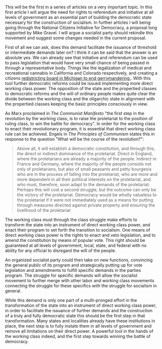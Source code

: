 This will be the first in a series of articles on a very important topic.  In this first article I will argue the need for rights to referendum and initiative at all levels of government as an essential part of building the democratic state necessary for the construction of socialism.  In further articles I will being going through the National Citizens Initiative for Democracy, a proposal long supported by Mike Gravel.  I will argue a socialist party should rekindle this movement and suggest some changes needed in the current proposal.

First of all we can ask, does this demand facilitate the issuance of threshold or intermediate demands later on?  I think it can be said that the answer is an absolute yes.  We can already see that initiative and referendum can be used to pass legislation that would have very small chance of being passed in through a representative body.  Things like the legalization of medical and recreational cannabis in California and Colorado respectively, and creating a citizens [redistricting board in Michigan to end gerrymandering,](https://www.downtownpublications.com/single-post/2019/11/25/Redistricting-Putting-power-in-citizens%E2%80%99-hands). With this tool further democratic reforms could be issued implementing more direct working class power. The opposition of the state and the propertied classes to democratic reforms and the will of ordinary people makes quite clear the divide between the working class and the oligarchic state in alignment with the propertied classes keeping the basic principles consciously in view.

As Marx proclaimed in *The Communist Manifesto* "the first step in the revolution by the working class, is to raise the proletariat to the position of ruling class, to win the battle for democracy".  In order for the working class to enact their revolutionary program, it is essential that direct working class rule can be achieved.  Engels in *The Principles of Communism* states this in response to the question "What will be the course of the revolution?": 

>Above all, it will establish a democratic constitution, and through this, the direct or indirect dominance of the proletariat. Direct in England, where the proletarians are already a majority of the people. Indirect in France and Germany, where the majority of the people consists not only of proletarians, but also of small peasants and petty bourgeois who are in the process of falling into the proletariat, who are more and more dependent in all their political interests on the proletariat, and who must, therefore, soon adapt to the demands of the proletariat. Perhaps this will cost a second struggle, but the outcome can only be the victory of the proletariat.
Democracy would be wholly valueless to the proletariat if it were not immediately used as a means for putting through measures directed against private property and ensuring the livelihood of the proletariat 

The working class must through the class struggle make efforts to transform the state into an instrument of direct working class power, and enact their program to set forth the transition to socialism.  One means of direct working class power is the rights to enact and veto legislation, and to amend the constitution by means of popular vote.  This right should be guaranteed at all levels of government, local, state, and federal with no ability for any official to disregard the will of the people.  

An organized socialist party could then take on new functions, convincing the general public of its program and strategically putting up for vote legislation and amendments to fulfill specific demands in the parties program.  The struggle for specific demands will allow the socialist movement to further merge with other labor and working class movements connecting the struggle for these specifics with the struggle for socialism in general. 

While this demand is only one part of a multi-pronged effort in the transformation of the state into an instrument of direct working class power, in order to facilitate the issuance of further demands and the construction of a truly and fully democratic state this should be the first step in that transformation.  Many states and localities already have these institutions in place, the next step is to fully instate them in all levels of government and remove all limitations on their direct power.  A powerful tool in the hands of the working class indeed, and the first step towards winning the battle of democracy. 